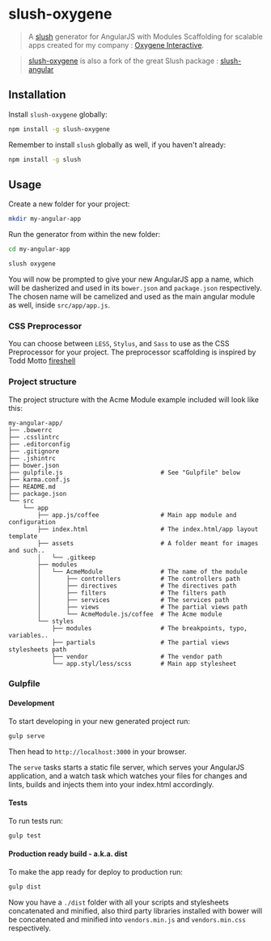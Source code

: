 slush-oxygene
==============

> A [slush](http://slushjs.github.io) generator for AngularJS with Modules Scaffolding for scalable apps created for my company : [Oxygene Interactive](http://www.oxygene-interactive.com/).

> [slush-oxygene](https://github.com/Argetloum/slush-oxygene) is also a fork of the great Slush package : [slush-angular](https://github.com/slushjs/slush-angular)

## Installation

Install `slush-oxygene` globally:

```bash
npm install -g slush-oxygene
```

Remember to install `slush` globally as well, if you haven't already:

```bash
npm install -g slush
```

## Usage

Create a new folder for your project:

```bash
mkdir my-angular-app
```

Run the generator from within the new folder:

```bash
cd my-angular-app

slush oxygene
```

You will now be prompted to give your new AngularJS app a name, which will be dasherized and used in its `bower.json` and `package.json` respectively. The chosen name will be camelized and used as the main angular module as well, inside `src/app/app.js`.

### CSS Preprocessor

You can choose between `LESS`, `Stylus`, and `Sass` to use as the CSS Preprocessor for your project.
The preprocessor scaffolding is inspired by Todd Motto [fireshell](https://github.com/toddmotto/fireshell)

### Project structure

The project structure with the Acme Module example included will look like this:

```
my-angular-app/
├── .bowerrc
├── .csslintrc
├── .editorconfig
├── .gitignore
├── .jshintrc
├── bower.json
├── gulpfile.js                           # See "Gulpfile" below
├── karma.conf.js
├── README.md
├── package.json
└── src
    └── app
        ├── app.js/coffee                 # Main app module and configuration
        ├── index.html                    # The index.html/app layout template
        ├── assets                        # A folder meant for images and such..
        │   └── .gitkeep
        ├── modules
        │   └── AcmeModule                # The name of the module
        │       ├── controllers           # The controllers path
        │       ├── directives            # The directives path
        │       ├── filters               # The filters path
        │       ├── services              # The services path
        │       ├── views                 # The partial views path
        │       └── AcmeModule.js/coffee  # The Acme module
        └── styles
            ├── modules                   # The breakpoints, typo, variables..
            ├── partials                  # The partial views stylesheets path
            ├── vendor                    # The vendor path
            └── app.styl/less/scss        # Main app stylesheet
```

### Gulpfile

#### Development

To start developing in your new generated project run:

```bash
gulp serve
```

Then head to `http://localhost:3000` in your browser.

The `serve` tasks starts a static file server, which serves your AngularJS application, and a watch task which watches your files for changes and lints, builds and injects them into your index.html accordingly.

#### Tests

To run tests run:

```bash
gulp test
```

#### Production ready build - a.k.a. dist

To make the app ready for deploy to production run:

```bash
gulp dist
```

Now you have a `./dist` folder with all your scripts and stylesheets concatenated and minified, also third party libraries installed with bower will be concatenated and minified into `vendors.min.js` and `vendors.min.css` respectively.
